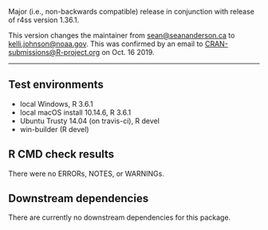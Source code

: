 Major (i.e., non-backwards compatible) release in conjunction with release
of r4ss version 1.36.1.

This version changes the maintainer from <sean@seananderson.ca> to <kelli.johnson@noaa.gov>. This was confirmed by an email to <CRAN-submissions@R-project.org> on Oct. 16 2019.

---

## Test environments
* local Windows, R 3.6.1
* local macOS install 10.14.6, R 3.6.1
* Ubuntu Trusty 14.04 (on travis-ci), R devel
* win-builder (R devel)

## R CMD check results
There were no ERRORs, NOTES, or WARNINGs.

## Downstream dependencies
There are currently no downstream dependencies for this package.
